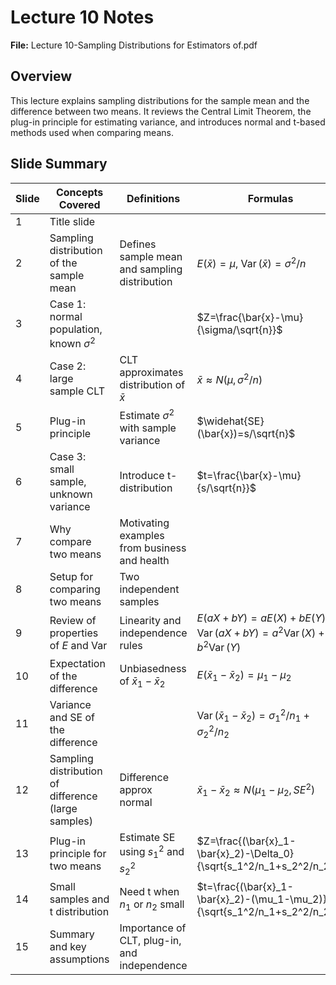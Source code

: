 # Lecture 10 Notes

**File:** Lecture 10-Sampling Distributions for Estimators of.pdf

## Overview
This lecture explains sampling distributions for the sample mean and the difference between two means. It reviews the Central Limit Theorem, the plug-in principle for estimating variance, and introduces normal and t-based methods used when comparing means.

## Slide Summary
| Slide | Concepts Covered | Definitions | Formulas | Procedures or Examples |
|------|-----------------|-------------|----------|-----------------------|
|1|Title slide| | | |
|2|Sampling distribution of the sample mean|Defines sample mean and sampling distribution|$E(\bar{x})=\mu$, $\operatorname{Var}(\bar{x})=\sigma^2/n$| |
|3|Case 1: normal population, known $\sigma^2$| |$Z=\frac{\bar{x}-\mu}{\sigma/\sqrt{n}}$| |
|4|Case 2: large sample CLT|CLT approximates distribution of $\bar{x}$|$\bar{x}\approx N(\mu,\sigma^2/n)$|Use CLT for inference|
|5|Plug-in principle|Estimate $\sigma^2$ with sample variance|$\widehat{SE}(\bar{x})=s/\sqrt{n}$|$Z\approx(\bar{x}-\mu)/(s/\sqrt{n})$|
|6|Case 3: small sample, unknown variance|Introduce t-distribution|$t=\frac{\bar{x}-\mu}{s/\sqrt{n}}$| |
|7|Why compare two means|Motivating examples from business and health| | |Scenarios such as job satisfaction or exercise studies|
|8|Setup for comparing two means|Two independent samples| | |Define $\bar{x}_1$, $\bar{x}_2$|
|9|Review of properties of $E$ and $\operatorname{Var}$|Linearity and independence rules|$E(aX+bY)=aE(X)+bE(Y)$; $\operatorname{Var}(aX+bY)=a^2\operatorname{Var}(X)+b^2\operatorname{Var}(Y)$| |
|10|Expectation of the difference|Unbiasedness of $\bar{x}_1-\bar{x}_2$|$E(\bar{x}_1-\bar{x}_2)=\mu_1-\mu_2$| |
|11|Variance and SE of the difference| |$\operatorname{Var}(\bar{x}_1-\bar{x}_2)=\sigma_1^2/n_1+\sigma_2^2/n_2$|$SE=\sqrt{\sigma_1^2/n_1+\sigma_2^2/n_2}$|
|12|Sampling distribution of difference (large samples)|Difference approx normal|$\bar{x}_1-\bar{x}_2\approx N(\mu_1-\mu_2,SE^2)$| |
|13|Plug-in principle for two means|Estimate SE using $s_1^2$ and $s_2^2$|$Z=\frac{(\bar{x}_1-\bar{x}_2)-\Delta_0}{\sqrt{s_1^2/n_1+s_2^2/n_2}}$| |
|14|Small samples and t distribution|Need t when $n_1$ or $n_2$ small|$t=\frac{(\bar{x}_1-\bar{x}_2)-(\mu_1-\mu_2)}{\sqrt{s_1^2/n_1+s_2^2/n_2}}$|Welch-Satterthwaite df|
|15|Summary and key assumptions|Importance of CLT, plug-in, and independence| |List main bullet points on Z vs t procedures|
